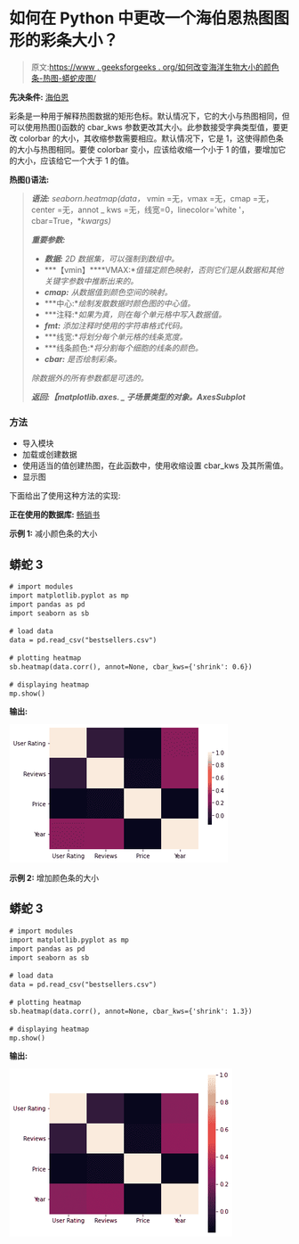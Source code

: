 # 如何在 Python 中更改一个海伯恩热图图形的彩条大小？

> 原文:[https://www . geeksforgeeks . org/如何改变海洋生物大小的颜色条-热图-蟒蛇皮图/](https://www.geeksforgeeks.org/how-to-change-the-colorbar-size-of-a-seaborn-heatmap-figure-in-python/)

**先决条件:** [海伯恩](https://www.geeksforgeeks.org/introduction-to-seaborn-python/)

彩条是一种用于解释热图数据的矩形色标。默认情况下，它的大小与热图相同，但可以使用热图()函数的 cbar_kws 参数更改其大小。此参数接受字典类型值，要更改 colorbar 的大小，其收缩参数需要相应。默认情况下，它是 1，这使得颜色条的大小与热图相同。要使 colorbar 变小，应该给收缩一个小于 1 的值，要增加它的大小，应该给它一个大于 1 的值。

**热图()语法:**

> ***语法:** seaborn.heatmap(data，* vmin =无，vmax =无，cmap =无，center =无，annot _ kws =无，线宽=0，linecolor='white '，cbar=True，**kwargs)*
> 
> ***重要参数:***
> 
> *   ***数据:** 2D 数据集，可以强制到数组中。*
> *   ***【vmin】****VMAX:**值锚定颜色映射，否则它们是从数据和其他关键字参数中推断出来的。*
> *   ***cmap:** 从数据值到颜色空间的映射。*
> *   ***中心:**绘制发散数据时颜色图的中心值。*
> *   ***注释:**如果为真，则在每个单元格中写入数据值。*
> *   ***fmt:** 添加注释时使用的字符串格式代码。*
> *   ***线宽:**将划分每个单元格的线条宽度。*
> *   ***线条颜色:**将分割每个细胞的线条的颜色。*
> *   ***cbar:** 是否绘制彩条。*
> 
> *除数据外的所有参数都是可选的。*
> 
> ***返回:【matplotlib.axes. _ 子场景类型的对象。AxesSubplot***

### 方法

*   导入模块
*   加载或创建数据
*   使用适当的值创建热图，在此函数中，使用收缩设置 cbar_kws 及其所需值。
*   显示图

下面给出了使用这种方法的实现:

**正在使用的数据库:** [畅销书](https://drive.google.com/file/d/1KhtJuBtO73gItNku98y5ekCRWobzBify/view?usp=sharing)

**示例 1:** 减小颜色条的大小

## 蟒蛇 3

```
# import modules
import matplotlib.pyplot as mp
import pandas as pd
import seaborn as sb

# load data
data = pd.read_csv("bestsellers.csv")

# plotting heatmap
sb.heatmap(data.corr(), annot=None, cbar_kws={'shrink': 0.6})

# displaying heatmap
mp.show()
```

**输出:**

![](img/f41f31a7f8f94883c457fc9e79a9841e.png)

**示例 2:** 增加颜色条的大小

## 蟒蛇 3

```
# import modules
import matplotlib.pyplot as mp
import pandas as pd
import seaborn as sb

# load data
data = pd.read_csv("bestsellers.csv")

# plotting heatmap
sb.heatmap(data.corr(), annot=None, cbar_kws={'shrink': 1.3})

# displaying heatmap
mp.show()
```

**输出:**

![](img/4ca529363f044d9c8bb51ed6fd601c48.png)